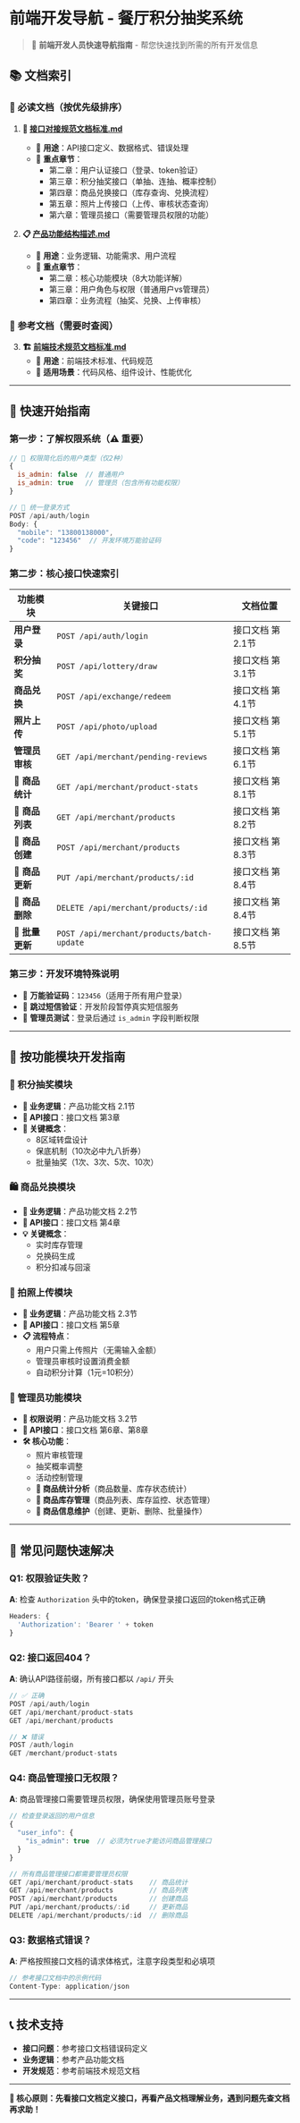 # 前端开发导航 - 餐厅积分抽奖系统

> 🧭 **前端开发人员快速导航指南** - 帮您快速找到所需的所有开发信息

## 📚 文档索引

### 🎯 **必读文档（按优先级排序）**

1. **🔗 [接口对接规范文档标准.md](./接口对接规范文档标准.md)**
   - 📍 **用途**：API接口定义、数据格式、错误处理
   - 🎯 **重点章节**：
     - 第二章：用户认证接口（登录、token验证）
     - 第三章：积分抽奖接口（单抽、连抽、概率控制）
     - 第四章：商品兑换接口（库存查询、兑换流程）
     - 第五章：照片上传接口（上传、审核状态查询）
     - 第六章：管理员接口（需要管理员权限的功能）

2. **📋 [产品功能结构描述.md](./产品功能结构描述.md)**
   - 📍 **用途**：业务逻辑、功能需求、用户流程
   - 🎯 **重点章节**：
     - 第二章：核心功能模块（8大功能详解）
     - 第三章：用户角色与权限（普通用户vs管理员）
     - 第四章：业务流程（抽奖、兑换、上传审核）

### 🔧 **参考文档（需要时查阅）**

3. **🏗️ [前端技术规范文档标准.md](./前端技术规范文档标准.md)**
   - 📍 **用途**：前端技术标准、代码规范
   - 🎯 **适用场景**：代码风格、组件设计、性能优化



---

## 🚀 快速开始指南

### 第一步：了解权限系统（⚠️ 重要）
```javascript
// 🔴 权限简化后的用户类型（仅2种）
{
  is_admin: false  // 普通用户
  is_admin: true   // 管理员（包含所有功能权限）
}

// 🔴 统一登录方式
POST /api/auth/login
Body: {
  "mobile": "13800138000",
  "code": "123456"  // 开发环境万能验证码
}
```

### 第二步：核心接口快速索引
| 功能模块 | 关键接口 | 文档位置 |
|---------|----------|----------|
| **用户登录** | `POST /api/auth/login` | 接口文档 第2.1节 |
| **积分抽奖** | `POST /api/lottery/draw` | 接口文档 第3.1节 |
| **商品兑换** | `POST /api/exchange/redeem` | 接口文档 第4.1节 |
| **照片上传** | `POST /api/photo/upload` | 接口文档 第5.1节 |
| **管理员审核** | `GET /api/merchant/pending-reviews` | 接口文档 第6.1节 |
| **🔴 商品统计** | `GET /api/merchant/product-stats` | 接口文档 第8.1节 |
| **🔴 商品列表** | `GET /api/merchant/products` | 接口文档 第8.2节 |
| **🔴 商品创建** | `POST /api/merchant/products` | 接口文档 第8.3节 |
| **🔴 商品更新** | `PUT /api/merchant/products/:id` | 接口文档 第8.4节 |
| **🔴 商品删除** | `DELETE /api/merchant/products/:id` | 接口文档 第8.4节 |
| **🔴 批量更新** | `POST /api/merchant/products/batch-update` | 接口文档 第8.5节 |

### 第三步：开发环境特殊说明
- 🔑 **万能验证码**：`123456`（适用于所有用户登录）
- 📱 **跳过短信验证**：开发阶段暂停真实短信服务
- 👑 **管理员测试**：登录后通过 `is_admin` 字段判断权限

---

## 🎯 按功能模块开发指南

### 🎰 积分抽奖模块
- **📖 业务逻辑**：产品功能文档 2.1节
- **🔗 API接口**：接口文档 第3章
- **🎲 关键概念**：
  - 8区域转盘设计
  - 保底机制（10次必中九八折券）
  - 批量抽奖（1次、3次、5次、10次）

### 🛍️ 商品兑换模块
- **📖 业务逻辑**：产品功能文档 2.2节
- **🔗 API接口**：接口文档 第4章
- **💡 关键概念**：
  - 实时库存管理
  - 兑换码生成
  - 积分扣减与回滚

### 📸 拍照上传模块
- **📖 业务逻辑**：产品功能文档 2.3节
- **🔗 API接口**：接口文档 第5章
- **📋 流程特点**：
  - 用户只需上传照片（无需输入金额）
  - 管理员审核时设置消费金额
  - 自动积分计算（1元=10积分）

### 👑 管理员功能模块
- **📖 权限说明**：产品功能文档 3.2节
- **🔗 API接口**：接口文档 第6章、第8章
- **🛠️ 核心功能**：
  - 照片审核管理
  - 抽奖概率调整
  - 活动控制管理
  - **🔴 商品统计分析**（商品数量、库存状态统计）
  - **🔴 商品库存管理**（商品列表、库存监控、状态管理）
  - **🔴 商品信息维护**（创建、更新、删除、批量操作）

---

## 🚨 常见问题快速解决

### Q1: 权限验证失败？
**A**: 检查 `Authorization` 头中的token，确保登录接口返回的token格式正确
```javascript
Headers: {
  'Authorization': 'Bearer ' + token
}
```

### Q2: 接口返回404？
**A**: 确认API路径前缀，所有接口都以 `/api/` 开头
```javascript
// ✅ 正确
POST /api/auth/login
GET /api/merchant/product-stats
GET /api/merchant/products

// ❌ 错误
POST /auth/login
GET /merchant/product-stats
```

### Q4: 商品管理接口无权限？
**A**: 商品管理接口需要管理员权限，确保使用管理员账号登录
```javascript
// 检查登录返回的用户信息
{
  "user_info": {
    "is_admin": true  // 必须为true才能访问商品管理接口
  }
}

// 所有商品管理接口都需要管理员权限
GET /api/merchant/product-stats    // 商品统计
GET /api/merchant/products         // 商品列表
POST /api/merchant/products        // 创建商品
PUT /api/merchant/products/:id     // 更新商品
DELETE /api/merchant/products/:id  // 删除商品
```

### Q3: 数据格式错误？
**A**: 严格按照接口文档的请求体格式，注意字段类型和必填项
```javascript
// 参考接口文档中的示例代码
Content-Type: application/json
```

---

## 📞 技术支持

- **接口问题**：参考接口文档错误码定义
- **业务逻辑**：参考产品功能文档
- **开发规范**：参考前端技术规范文档

---

**🎯 核心原则：先看接口文档定义接口，再看产品文档理解业务，遇到问题先查文档再求助！** 
